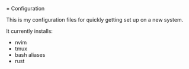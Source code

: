 = Configuration

This is my configuration files for quickly getting set up on a new system.

It currently installs:
- nvim
- tmux
- bash aliases
- rust
